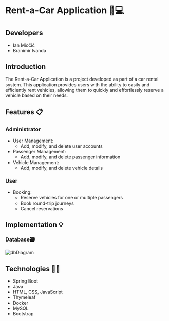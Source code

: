 # Rent-a-Car Application 🚗💻
 
## Developers

- Ian Miočić
- Branimir Ivanda

## Introduction
The Rent-a-Car Application is a project developed as part of a car rental system. This application provides users with the ability to easily and efficiently rent vehicles, allowing them to quickly and effortlessly reserve a vehicle based on their needs.

## Features 📋

### Administrator

- User Management:
  - Add, modify, and delete user accounts
- Passenger Management:
  - Add, modify, and delete passenger information
- Vehicle Management:
  - Add, modify, and delete vehicle details

### User

- Booking:
  - Reserve vehicles for one or multiple passengers
  - Book round-trip journeys
  - Cancel reservations

## Implementation 💡

### Database🗃️
![dbDiagram](https://github.com/OSS-Java-Seminar-2023/RentACar/assets/114437400/d0a15bf8-45af-472f-b8b6-5cf56e23040d)



## Technologies 👨‍💻

- Spring Boot
- Java
- HTML, CSS, JavaScript
- Thymeleaf 
- Docker
- MySQL
- Bootstrap


